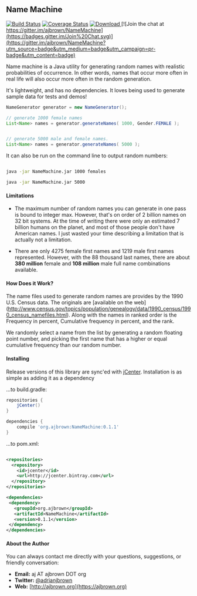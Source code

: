 Name Machine
-----------------------
[![Build Status](https://travis-ci.org/ajbrown/NameMachine.svg?branch=master)](https://travis-ci.org/ajbrown/NameMachine)
[![Coverage Status](https://coveralls.io/repos/ajbrown/NameMachine/badge.svg?branch=master)](https://coveralls.io/r/ajbrown/NameMachine)
[![Download](https://api.bintray.com/packages/ajbrown/maven/NameMachine/images/download.svg) ](https://bintray.com/ajbrown/maven/NameMachine/_latestVersion)
[![Join the chat at https://gitter.im/ajbrown/NameMachine](https://badges.gitter.im/Join%20Chat.svg)](https://gitter.im/ajbrown/NameMachine?utm_source=badge&utm_medium=badge&utm_campaign=pr-badge&utm_content=badge)


Name machine is a Java utility for generating random names with realistic probabilities of occurrence.  In other words,
names that occur more often in real life will also occur more often in the random generation.

It's lightweight, and has no dependencies.  It loves being used to generate sample data for tests and demos!


```java
NameGenerator generator = new NameGenerator();

// generate 1000 female names
List<Name> names = generator.generateNames( 1000, Gender.FEMALE );


// generate 5000 male and female names.
List<Name> names = generator.generateNames( 5000 );
```

It can also be run on the command line to output random numbers:

```bash

java -jar NameMachine.jar 1000 females

java -jar NameMachine.jar 5000

```


#### Limitations

- The maximum number of random names you can generate in one pass is bound to integer max.  However, that's on order of 2 billion names on 32 bit systems.  At the time of writing there were only an estimated 7 billion humans on the planet, and most of those people don't have American names.  I just wasted your time describing a limitation that is actually not a limitation.

- There are only 4275 female first names and 1219 male first names represented.  However, with the 88 thousand last names, there are about **380 million** female and **108 million** male full name combinations available.


#### How Does it Work?

The name files used to generate random names are provides by the 1990 U.S. Census data.  The originals are [available on the web]
(http://www.census.gov/topics/population/genealogy/data/1990_census/1990_census_namefiles.html).  Along with the
names in ranked order is the Frequency in percent, Cumulative frequency in percent, and the rank.

We randomly select a name from the list by generating a random floating point number, and picking the first name that has a higher or equal
cumulative frequency than our random number.

#### Installing

Release versions of this library are sync'ed with [jCenter](https://bintray.com/bintray/jcenter).  Installation is as simple as adding it as a dependency

...to build.gradle:
```groovy
repositories {
    jCenter()
}

dependencies {
    compile 'org.ajbrown:NameMachine:0.1.1'
}
```


...to pom.xml:
```xml

<repositories>
  <repository>
    <id>jcenter</id>
    <url>http://jcenter.bintray.com</url>
  </repository>
</repositories>

<dependencies>
 <dependency>
   <groupId>org.ajbrown</groupId>
   <artifactId>NameMachine</artifactId>
   <version>0.1.1</version>
 </dependency>
</dependencies>
```

#### About the Author

You can always contact me directly with your questions, suggestions, or friendly conversation:

- **Email:** aj AT ajbrown DOT org
- **Twitter:** [@adrianjbrown](https://twitter.com/adrianjbrown)
- **Web:** [http://ajbrown.org](https://ajbrown.org)
